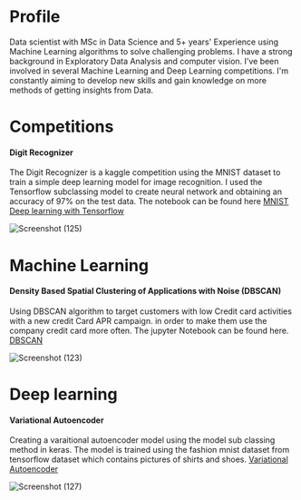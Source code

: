<h1>Profile</h1>
Data scientist with MSc in Data Science and 5+ years' Experience using Machine Learning algorithms to solve challenging problems. I have a strong background in Exploratory Data Analysis and computer vision. I’ve been involved in several Machine Learning and Deep Learning competitions. I'm constantly aiming to develop new skills and gain knowledge on more methods of getting insights from Data.
<h1>Competitions</h1>
<h4> Digit Recognizer</h4>
The Digit Recognizer is a kaggle competition using the MNIST dataset to train a simple deep learning model for image recognition. I used the Tensorflow subclassing model to create neural network and obtaining an accuracy of 97% on the test data. The notebook can be found here
<a href='https://github.com/Ayoola17/competion-notebook/blob/bf92182108e962e8b8dab3eeaba52bf0259772f5/MNIST%20simple%20Deep%20learning%20with%20Tensorflow.ipynb'>MNIST Deep learning with Tensorflow</a> 


![Screenshot (125)](https://user-images.githubusercontent.com/16554628/210122173-745e3eb2-5e4b-4a8b-941d-549270dcb92f.png)

<h1>Machine Learning</h1>
<h4>Density Based Spatial Clustering of Applications with Noise (DBSCAN)</h4>
Using DBSCAN algorithm to target customers with low Credit card activities with a new credit Card APR campaign. in order to make them use the company credit card more often. The jupyter Notebook can be found here.
<a href='https://nbviewer.org/github/Ayoola17/Machine-learning-Notebook/blob/main/Machine%20learning%20notebook/Unsupervised%20ML/dbscan.ipynb'>DBSCAN</a>

![Screenshot (123)](https://user-images.githubusercontent.com/16554628/210121852-aa5e9287-840f-4da7-9a8a-b7c4b171e2eb.png)

<h1>Deep learning</h1>
<h4> Variational Autoencoder</h4>
Creating a varaitional autoencoder model using the model sub classing method in keras. The model is trained using the fashion mnist dataset from tensorflow dataset which contains pictures of shirts and shoes.
<a href='https://github.com/Ayoola17/Deep-learning-Notebook/blob/main/Deep%20learning/VAE_subclassing.ipynb'> Variational Autoencoder</a>

![Screenshot (127)](https://user-images.githubusercontent.com/16554628/210160344-6bfe6f18-d57e-4811-b4fb-e298fc840e9e.png)
